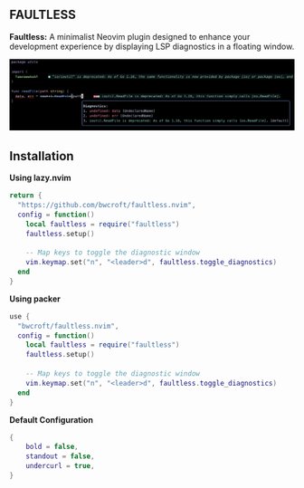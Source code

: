 ## FAULTLESS

**Faultless:** A minimalist Neovim plugin designed to enhance your development experience by displaying LSP diagnostics in a floating window.

![A screenshot of the plugin in action](example.png)

## Installation

**Using lazy.nvim**

```lua
return {
  "https://github.com/bwcroft/faultless.nvim",
  config = function()
    local faultless = require("faultless")
    faultless.setup()

    -- Map keys to toggle the diagnostic window
    vim.keymap.set("n", "<leader>d", faultless.toggle_diagnostics)
  end
}
```

**Using packer**

```lua
use {
  "bwcroft/faultless.nvim",
  config = function()
    local faultless = require("faultless")
    faultless.setup()

    -- Map keys to toggle the diagnostic window
    vim.keymap.set("n", "<leader>d", faultless.toggle_diagnostics)
  end
}
```

**Default Configuration**
```lua
{
    bold = false,
    standout = false,
    undercurl = true,
}
```
